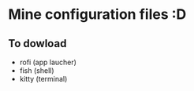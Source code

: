 # Mine configuration files :D

## To dowload
* rofi (app laucher)
* fish (shell)
* kitty (terminal)

